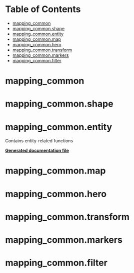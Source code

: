 <!-- markdownlint-disable -->
# Table of Contents

* [mapping\_common](#mapping_common)
* [mapping\_common.shape](#mapping_common.shape)
* [mapping\_common.entity](#mapping_common.entity)
* [mapping\_common.map](#mapping_common.map)
* [mapping\_common.hero](#mapping_common.hero)
* [mapping\_common.transform](#mapping_common.transform)
* [mapping\_common.markers](#mapping_common.markers)
* [mapping\_common.filter](#mapping_common.filter)

<a id="mapping_common"></a>

# mapping\_common

<a id="mapping_common.shape"></a>

# mapping\_common.shape

<a id="mapping_common.entity"></a>

# mapping\_common.entity

Contains entity-related functions

**[Generated documentation file](/doc/mapping/generated/mapping_common.entity)**

<a id="mapping_common.map"></a>

# mapping\_common.map

<a id="mapping_common.hero"></a>

# mapping\_common.hero

<a id="mapping_common.transform"></a>

# mapping\_common.transform

<a id="mapping_common.markers"></a>

# mapping\_common.markers

<a id="mapping_common.filter"></a>

# mapping\_common.filter

